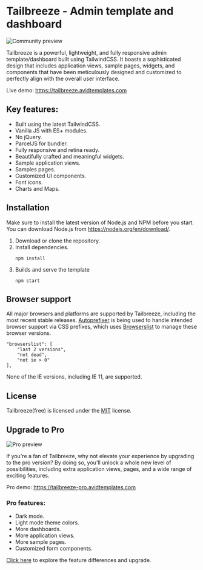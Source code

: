 # Tailbreeze - Admin template and dashboard

![Community preview](https://github.com/avidtemplates/tailbreeze/assets/136823914/4769c75e-78b7-4624-ae0c-adf9183a927c)

Tailbreeze is a powerful, lightweight, and fully responsive admin template/dashboard built using TailwindCSS. It boasts a sophisticated design that includes application views, sample pages, widgets, and components that have been meticulously designed and customized to perfectly align with the overall user interface.

Live demo: https://tailbreeze.avidtemplates.com

## Key features:

-   Built using the latest TailwindCSS.
-   Vanilla JS with ES+ modules.
-   No jQuery.
-   ParcelJS for bundler.
-   Fully responsive and retina ready.
-   Beautifully crafted and meaningful widgets.
-   Sample application views.
-   Samples pages.
-   Customized UI components.
-   Font icons.
-   Charts and Maps.

## Installation

Make sure to install the latest version of Node.js and NPM before you start. You can download Node.js from https://nodejs.org/en/download/.

1. Download or clone the repository.
2. Install dependencies.
    ```
    npm install
    ```
3. Builds and serve the template
    ```
    npm start
    ```

## Browser support

All major browsers and platforms are supported by Tailbreeze, including the most recent stable releases. [Autoprefixer](https://github.com/postcss/autoprefixer) is being used to handle intended browser support via CSS prefixes, which uses [Browserslist](https://github.com/browserslist/browserslist) to manage these browser versions.

```
"browserslist": [
    "last 2 versions",
    "not dead",
    "not ie > 0"
],
```

None of the IE versions, including IE 11, are supported.

## License

Tailbreeze(free) is licensed under the [MIT](https://github.com/avidtemplates/tailbreeze/blob/main/LICENSE) license.

## Upgrade to Pro

![Pro preview](https://github.com/avidtemplates/tailbreeze/assets/136823914/64d645dc-dbe2-4dc5-a448-45205808be74)

If you're a fan of Tailbreeze, why not elevate your experience by upgrading to the pro version? By doing so, you'll unlock a whole new level of possibilities, including extra application views, pages, and a wide range of exciting features.

Pro demo: https://tailbreeze-pro.avidtemplates.com

### Pro features:

-   Dark mode.
-   Light mode theme colors.
-   More dashboards.
-   More application views.
-   More sample pages.
-   Customized form components.

[Click here](https://tailbreeze.avidtemplates.com/pricing) to explore the feature differences and upgrade.
